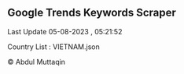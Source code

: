 

## Google Trends Keywords Scraper 
 
Last Update 05-08-2023 , 05:21:52

Country List :
VIETNAM.json



© Abdul Muttaqin 

